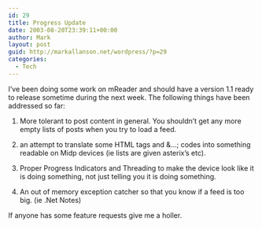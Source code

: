 ```yaml
---
id: 29
title: Progress Update
date: 2003-08-20T23:39:11+00:00
author: Mark
layout: post
guid: http://markallanson.net/wordpress/?p=29
categories:
  - Tech
---
```

I&#8217;ve been doing some work on mReader and should have a version 1.1 ready to release sometime during the next week. The following things have been addressed so far:

1. More tolerant to post content in general. You shouldn&#8217;t get any more empty lists of posts when you try to load a feed.
  
2. an attempt to translate some HTML tags and &&#8230;; codes into something readable on Midp devices (ie lists are given asterix&#8217;s etc).
  
3. Proper Progress Indicators and Threading to make the device look like it is doing something, not just telling you it is doing something.
  
4. An out of memory exception catcher so that you know if a feed is too big. (ie .Net Notes)

If anyone has some feature requests give me a holler.
